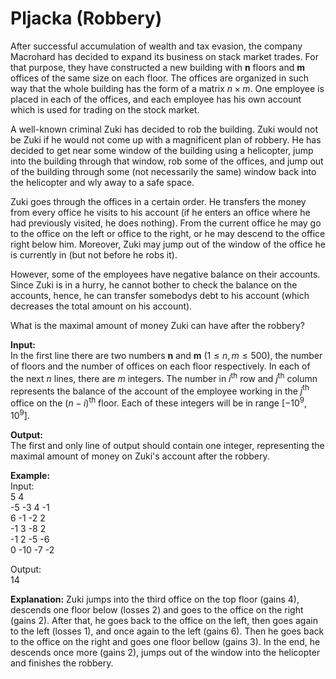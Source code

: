 # Pljacka (Robbery)

After successful accumulation of wealth and tax evasion, the company Macrohard has decided to expand its business on stack market trades. For that purpose, they have constructed a new building with **n** floors and **m** offices of the same size on each floor. The offices are organized in such way that the whole building has the form of a matrix $n\times m$. One employee is placed in each of the offices, and each employee has his own account which is used for trading on the stock market.

A well-known criminal Zuki has decided to rob the building. Zuki would not be Zuki if he would not come up with a magnificent plan of robbery. He has decided to get near some window of the building using a helicopter, jump into the building through that window, rob some of the offices, and jump out of the building through some (not necessarily the same) window back into the helicopter and wly away to a safe space.

Zuki goes through the offices in a certain order. He transfers the money from every office he visits to his account (if he enters an office where he had previously visited, he does nothing). From the current office he may go to the office on the left or office to the right, or he may descend to the office right below him. Moreover, Zuki may jump out of the window of the office he is currently in (but not before he robs it).

However, some of the employees have negative balance on their accounts. Since Zuki is in a hurry, he cannot bother to check the balance on the accounts, hence, he can transfer somebodys debt to his account (which decreases the total amount on his account).

What is the maximal amount of money Zuki can have after the robbery?

**Input:**  
In the first line there are two numbers **n** and **m** ($1\leq n,m \leq 500$), the number of floors and the number of offices on each floor respectively. In each of the next $n$ lines, there are $m$ integers. The number in $i^{\text{th}}$ row and $j^\text{th}$ column represents the balance of the account of the employee working in the $j^{\text{th}}$ office on the $(n-i)^{\text{th}}$ floor. Each of these integers will be in range $[-10^9, 10^9]$.

**Output:**  
The first and only line of output should contain one integer, representing the maximal amount of money on Zuki's account after the robbery.

**Example:**  
Input:  
5 4  
-5 -3 4 -1  
6 -1 -2 2  
-1 3 -8 2  
-1 2 -5 -6  
0 -10 -7 -2

Output:  
14

**Explanation:** Zuki jumps into the third office on the top floor (gains 4), descends one floor below (losses 2) and goes to the office on the right (gains 2). After that, he goes back to the office on the left, then goes again to the left (losses 1), and once again to the left (gains 6). Then he goes back to the office on the right and goes one floor bellow (gains 3). In the end, he descends once more (gains 2), jumps out of the window into the helicopter and finishes the robbery.
